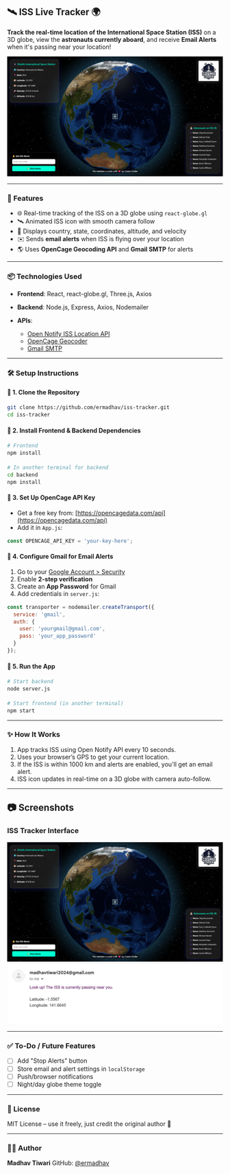 ## 🛰️ ISS Live Tracker 🌍

**Track the real-time location of the International Space Station (ISS)** on a 3D globe, view the **astronauts currently aboard**, and receive **Email Alerts** when it's passing near your location!



![ISS Tracker Preview](client/src/assets/image2.png) 

---

### 🚀 Features

* 🌐 Real-time tracking of the ISS on a 3D globe using `react-globe.gl`
* 🛰️ Animated ISS icon with smooth camera follow
* 📍 Displays country, state, coordinates, altitude, and velocity
* ✉️ Sends **email alerts** when ISS is flying over your location
* 🌎 Uses **OpenCage Geocoding API** and **Gmail SMTP** for alerts

---

### 📦 Technologies Used

* **Frontend**: React, react-globe.gl, Three.js, Axios
* **Backend**: Node.js, Express, Axios, Nodemailer
* **APIs**:

  * [Open Notify ISS Location API](http://open-notify.org/Open-Notify-API/ISS-Location-Now/)
  * [OpenCage Geocoder](https://opencagedata.com/)
  * [Gmail SMTP](https://support.google.com/accounts/answer/185833?hl=en)

---

### 🛠️ Setup Instructions

#### 🔹 1. Clone the Repository

```bash
git clone https://github.com/ermadhav/iss-tracker.git
cd iss-tracker
```

#### 🔹 2. Install Frontend & Backend Dependencies

```bash
# Frontend
npm install

# In another terminal for backend
cd backend
npm install
```

#### 🔹 3. Set Up OpenCage API Key

* Get a free key from: [https://opencagedata.com/api](https://opencagedata.com/api)
* Add it in `App.js`:

```js
const OPENCAGE_API_KEY = 'your-key-here';
```

#### 🔹 4. Configure Gmail for Email Alerts

1. Go to your [Google Account > Security](https://myaccount.google.com/security)
2. Enable **2-step verification**
3. Create an **App Password** for Gmail
4. Add credentials in `server.js`:

```js
const transporter = nodemailer.createTransport({
  service: 'gmail',
  auth: {
    user: 'yourgmail@gmail.com',
    pass: 'your_app_password'
  }
});
```

#### 🔹 5. Run the App

```bash
# Start backend
node server.js

# Start frontend (in another terminal)
npm start
```

---

### ✨ How It Works

1. App tracks ISS using Open Notify API every 10 seconds.
2. Uses your browser’s GPS to get your current location.
3. If the ISS is within 1000 km and alerts are enabled, you'll get an email alert.
4. ISS icon updates in real-time on a 3D globe with camera auto-follow.

---

## 📷 Screenshots

### ISS Tracker Interface
![ISS Tracker Demo](client/src/assets/image2.png)
![ISS Tracker Demo](client/src/assets/screenshot.png)


---

### ✅ To-Do / Future Features

* [ ] Add "Stop Alerts" button
* [ ] Store email and alert settings in `localStorage`
* [ ] Push/browser notifications
* [ ] Night/day globe theme toggle

---

### 📄 License

MIT License – use it freely, just credit the original author 🙌

---

### 👨‍💻 Author

**Madhav Tiwari**
GitHub: [@ermadhav](https://github.com/ermadhav)
